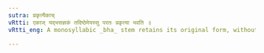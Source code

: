 ```yaml
---
sutra: प्रकृत्यैकाच्
vRtti: एकाज् यद्भसज्ञकं तदिष्ठेमेयस्सु परतः प्रकृत्या भवति ॥
vRtti_eng: A monosyllabic _bha_ stem retains its original form, without undergoing any change, before the affixes इष्ठ, इमन्, and ईयस् ॥

---
```

